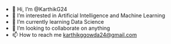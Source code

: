 - 👋 Hi, I’m @KarthikG24
- 👀 I’m interested in Artificial Intelligence and Machine Learning 
- 🌱 I’m currently learning Data Science
- 💞️ I’m looking to collaborate on anything
- 📫 How to reach me karthikggowda24@gmail.com

<!---
KarthikG24/KarthikG24 is a ✨ special ✨ repository because its `README.md` (this file) appears on your GitHub profile.
You can click the Preview link to take a look at your changes.
--->
